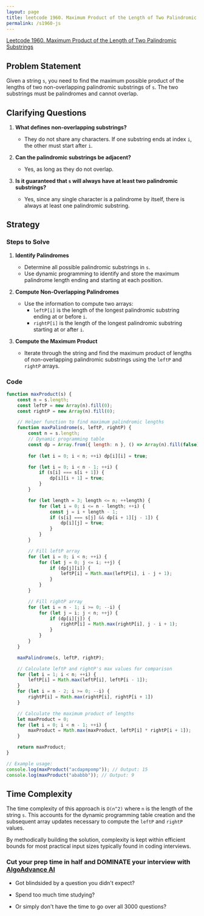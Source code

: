 ```yaml
---
layout: page
title: leetcode 1960. Maximum Product of the Length of Two Palindromic Substrings
permalink: /s1960-js
---
```

[Leetcode 1960. Maximum Product of the Length of Two Palindromic Substrings](https://algoadvance.github.io/algoadvance/l1960)
## Problem Statement
Given a string `s`, you need to find the maximum possible product of the lengths of two non-overlapping palindromic substrings of `s`. The two substrings must be palindromes and cannot overlap.

## Clarifying Questions
1. **What defines non-overlapping substrings?**
   - They do not share any characters. If one substring ends at index `i`, the other must start after `i`.

2. **Can the palindromic substrings be adjacent?**
   - Yes, as long as they do not overlap.

3. **Is it guaranteed that `s` will always have at least two palindromic substrings?**
   - Yes, since any single character is a palindrome by itself, there is always at least one palindromic substring.

## Strategy
### Steps to Solve
1. **Identify Palindromes**
   - Determine all possible palindromic substrings in `s`.
   - Use dynamic programming to identify and store the maximum palindrome length ending and starting at each position.

2. **Compute Non-Overlapping Palindromes**
   - Use the information to compute two arrays: 
     - `leftP[i]` is the length of the longest palindromic substring ending at or before `i`.
     - `rightP[i]` is the length of the longest palindromic substring starting at or after `i`.

3. **Compute the Maximum Product**
   - Iterate through the string and find the maximum product of lengths of non-overlapping palindromic substrings using the `leftP` and `rightP` arrays.

### Code
```javascript
function maxProduct(s) {
    const n = s.length;
    const leftP = new Array(n).fill(0);
    const rightP = new Array(n).fill(0);

    // Helper function to find maximum palindromic lengths
    function maxPalindrome(s, leftP, rightP) {
        const n = s.length;
        // Dynamic programming table
        const dp = Array.from({ length: n }, () => Array(n).fill(false));
        
        for (let i = 0; i < n; ++i) dp[i][i] = true;

        for (let i = 0; i < n - 1; ++i) {
            if (s[i] === s[i + 1]) {
                dp[i][i + 1] = true;
            }
        }

        for (let length = 3; length <= n; ++length) {
            for (let i = 0; i <= n - length; ++i) {
                const j = i + length - 1;
                if (s[i] === s[j] && dp[i + 1][j - 1]) {
                    dp[i][j] = true;
                }
            }
        }

        // Fill leftP array
        for (let i = 0; i < n; ++i) {
            for (let j = 0; j <= i; ++j) {
                if (dp[j][i]) {
                    leftP[i] = Math.max(leftP[i], i - j + 1);
                }
            }
        }

        // Fill rightP array
        for (let i = n - 1; i >= 0; --i) {
            for (let j = i; j < n; ++j) {
                if (dp[i][j]) {
                    rightP[i] = Math.max(rightP[i], j - i + 1);
                }
            }
        }
    }

    maxPalindrome(s, leftP, rightP);

    // Calculate leftP and rightP's max values for comparison
    for (let i = 1; i < n; ++i) {
        leftP[i] = Math.max(leftP[i], leftP[i - 1]);
    }
    for (let i = n - 2; i >= 0; --i) {
        rightP[i] = Math.max(rightP[i], rightP[i + 1])
    }

    // Calculate the maximum product of lengths
    let maxProduct = 0;
    for (let i = 0; i < n - 1; ++i) {
        maxProduct = Math.max(maxProduct, leftP[i] * rightP[i + 1]);
    }

    return maxProduct;
}

// Example usage:
console.log(maxProduct("acdapmpomp")); // Output: 15
console.log(maxProduct("ababbb")); // Output: 9
```

## Time Complexity
The time complexity of this approach is `O(n^2)` where `n` is the length of the string `s`. This accounts for the dynamic programming table creation and the subsequent array updates necessary to compute the `leftP` and `rightP` values.

By methodically building the solution, complexity is kept within efficient bounds for most practical input sizes typically found in coding interviews.


### Cut your prep time in half and DOMINATE your interview with [AlgoAdvance AI](https://algoAdvance.com)

- Got blindsided by a question you didn't expect?

- Spend too much time studying?

- Or simply don't have the time to go over all 3000 questions?

